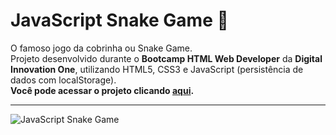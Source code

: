 # JavaScript Snake Game 🐍
 O famoso jogo da cobrinha ou Snake Game.   
 Projeto desenvolvido durante o **Bootcamp HTML Web Developer** da **Digital Innovation One**, utilizando HTML5, CSS3 e JavaScript (persistência de dados com localStorage).   
 **Você pode acessar o projeto clicando [aqui](https://devmagno.github.io/js-snake-game).**   
***
![JavaScript Snake Game](https://media1.giphy.com/media/fq8JHOzq9ZML4DDWfK/giphy.gif "JavaScript Snake Game")
